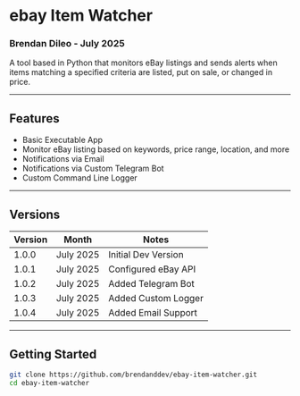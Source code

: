 
# ebay Item Watcher
### Brendan Dileo - July 2025

A tool based in Python that monitors eBay listings and sends alerts when items matching a specified criteria are listed, put on sale, or changed in price.

---

## Features

- Basic Executable App
- Monitor eBay listing based on keywords, price range,
  location, and more
- Notifications via Email
- Notifications via Custom Telegram Bot
- Custom Command Line Logger

---

## Versions 

| Version       | Month         | Notes               |
| --------------| --------------| --------------------|
| 1.0.0         | July 2025     | Initial Dev Version |
| 1.0.1         | July 2025     | Configured eBay API |
| 1.0.2         | July 2025     | Added Telegram Bot  |
| 1.0.3         | July 2025     | Added Custom Logger |
| 1.0.4         | July 2025     | Added Email Support |


---

## Getting Started

```bash
git clone https://github.com/brendanddev/ebay-item-watcher.git
cd ebay-item-watcher
```